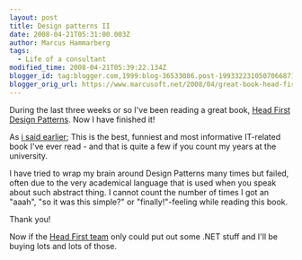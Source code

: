 ```yaml
---
layout: post
title: Design patterns II
date: 2008-04-21T05:31:00.003Z
author: Marcus Hammarberg
tags:
  - Life of a consultant
modified_time: 2008-04-21T05:39:22.134Z
blogger_id: tag:blogger.com,1999:blog-36533086.post-1993322310507066871
blogger_orig_url: https://www.marcusoft.net/2008/04/great-book-head-first-design-patterns.html
---
```


During the last three weeks or so I've been reading a great book,
[Head First Design
Patterns](http://www.oreilly.com/catalog/hfdesignpat/). Now I have
finished it!

As [i said
earlier](https://www.marcusoft.net/2008/04/design-patterns.html); This is
the best, funniest and most informative IT-related book I've ever
read - and that is quite a few if you count my years at the
university.

I have tried to wrap my brain around Design Patterns many times but
failed, often due to the very academical language that is used
when you speak about such abstract thing. I cannot count the
number of times I got an "aaah", "so it was this simple?" or
"finally!"-feeling while reading this book.

Thank you!

Now if the [Head First team](http://www.headfirstlabs.com/) only could
put out some .NET stuff and I'll be buying lots
and lots of those.
